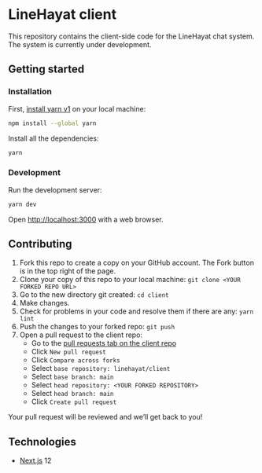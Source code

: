 # LineHayat client

This repository contains the client-side code for the LineHayat chat system. The system is currently under development.

## Getting started

### Installation

First, [install yarn v1](https://classic.yarnpkg.com/en/docs/install) on your local machine:

```bash
npm install --global yarn
```

Install all the dependencies:

```bash
yarn
```

### Development

Run the development server:

```bash
yarn dev
```

Open [http://localhost:3000](http://localhost:3000) with a web browser.

## Contributing

1. Fork this repo to create a copy on your GitHub account. The Fork button is in the top right of the page.
2. Clone your copy of this repo to your local machine: `git clone <YOUR FORKED REPO URL>`
3. Go to the new directory git created: `cd client`
4. Make changes.
5. Check for problems in your code and resolve them if there are any: `yarn lint`
6. Push the changes to your forked repo: `git push`
7. Open a pull request to the client repo:
    * Go to the [pull requests tab on the client repo](https://github.com/linehayat/client/pulls)
    * Click `New pull request`
    * Click `Compare across forks`
    * Select `base repository: linehayat/client`
    * Select `base branch: main`
    * Select `head repository: <YOUR FORKED REPOSITORY>`
    * Select `head branch: main`
    * Click `Create pull request`

Your pull request will be reviewed and we’ll get back to you!

## Technologies

- [Next.js](https://nextjs.org/) 12